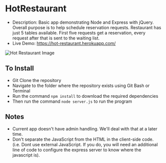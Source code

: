 # HotRestaurant

* Description: Basic app demonstrating Node and Express with jQuery. Overall purpose is to help schedule reservation requests. Restaurant has just 5 tables available. First five requests get a reservation, every request after that is sent to the waiting list.
* Live Demo: <https://hot-restaurant.herokuapp.com/>

![Hot Restaurant Image](https://raw.githubusercontent.com/afhaque/HotRestaurant/master/images-readme/HotRestaurant.png)

## To Install

* Git Clone the repository
* Navigate to the folder where the repository exists using Git Bash or Terminal
* Run the command `npm install` to download the required dependencies
* Then run the command `node server.js` to run the program

## Notes

* Current app doesn't have admin handling. We'll deal with that at a later time.
* Don't separate the JavaScript from the HTML in the client-side code. (i.e. Dont use external JavaScript. If you do, you will need an additional line of code to configure the express server to know where the javascript is).